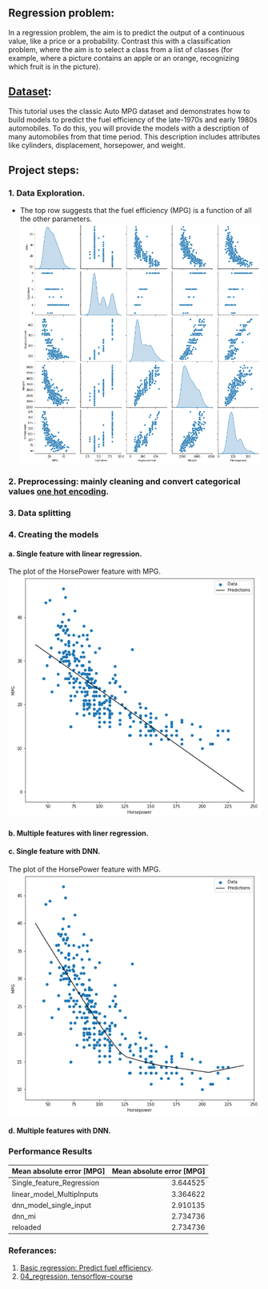 ## Regression problem: 
In a regression problem, the aim is to predict the output of a continuous value, like a price or a probability. 
Contrast this with a classification problem, where the aim is to select a class from a list of classes (for example, where a picture contains an apple or an orange, recognizing which fruit is in the picture).

## [Dataset](https://archive.ics.uci.edu/ml/datasets/auto+mpg): 

This tutorial uses the classic Auto MPG dataset and demonstrates how to build models to predict the fuel efficiency of the late-1970s and early 1980s automobiles. To do this, you will provide the models with a description of many automobiles from that time period. 
This description includes attributes like cylinders, displacement, horsepower, and weight.

## Project steps:

### 1. Data Exploration. 
* The top row suggests that the fuel efficiency (MPG) is a function of all the other parameters.
![image](images/Seaborn_results.png)
### 2. Preprocessing: mainly cleaning and convert categorical values [one hot encoding](https://en.wikipedia.org/wiki/One-hot).
### 3. Data splitting
### 4. Creating the models
#### a. Single feature with linear regression.
The plot of the HorsePower feature with MPG.
![image2](images/Regression_single_feature.png)
#### b. Multiple features with liner regression.
#### c. Single feature with DNN.
The plot of the HorsePower feature with MPG.
![image2](images/DNN_single_feature.png)
#### d. Multiple features with DNN.
       
### Performance Results

|Mean absolute error [MPG] |Mean absolute error [MPG]|
|:-------------------------|------------------------:|
|Single_feature_Regression |	3.644525          |
|linear_model_MultipInputs |	3.364622          |
|dnn_model_single_input    |	2.910135          |
|dnn_mi	             |       2.734736          |
|reloaded	             |       2.734736          |

### Referances:
1. [Basic regression: Predict fuel efficiency](https://www.tensorflow.org/tutorials/keras/regression#the_auto_mpg_dataset).
2. [04_regression, tensorflow-course](https://github.com/python-engineer/tensorflow-course/blob/master/04_regression.ipynb)
